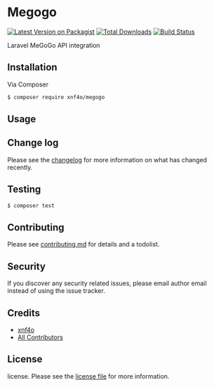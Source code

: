 # Megogo

[![Latest Version on Packagist][ico-version]][link-packagist]
[![Total Downloads][ico-downloads]][link-downloads]
[![Build Status][ico-travis]][link-travis]

Laravel MeGoGo API integration

## Installation

Via Composer

``` bash
$ composer require xnf4o/megogo
```

## Usage

## Change log

Please see the [changelog](changelog.md) for more information on what has changed recently.

## Testing

``` bash
$ composer test
```

## Contributing

Please see [contributing.md](contributing.md) for details and a todolist.

## Security

If you discover any security related issues, please email author email instead of using the issue tracker.

## Credits

- [xnf4o][link-author]
- [All Contributors][link-contributors]

## License

license. Please see the [license file](license.md) for more information.

[ico-version]: https://img.shields.io/packagist/v/xnf4o/megogo.svg?style=flat-square
[ico-downloads]: https://img.shields.io/packagist/dt/xnf4o/megogo.svg?style=flat-square
[ico-travis]: https://img.shields.io/travis/xnf4o/megogo/master.svg?style=flat-square
[ico-styleci]: https://styleci.io/repos/12345678/shield

[link-packagist]: https://packagist.org/packages/xnf4o/megogo
[link-downloads]: https://packagist.org/packages/xnf4o/megogo
[link-travis]: https://travis-ci.org/xnf4o/megogo
[link-styleci]: https://styleci.io/repos/12345678
[link-author]: https://github.com/xnf4o
[link-contributors]: ../../contributors
